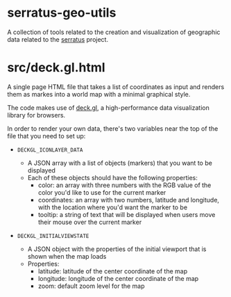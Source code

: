 # serratus-geo-utils

A collection of tools related to the creation and visualization of geographic data related to the [serratus](https://serratus.io/) project.

# src/deck.gl.html

A single page HTML file that takes a list of coordinates as input and renders them as markes into a world map with a minimal graphical style.

The code makes use of [deck.gl](https://deck.gl/), a high-performance data visualization library for browsers.

In order to render your own data, there's two variables near the top of the file that you need to set up:

* `DECKGL_ICONLAYER_DATA`
    * A JSON array with a list of objects (markers) that you want to be displayed
    * Each of these objects should have the following properties:
        * color: an array with three numbers with the RGB value of the color you'd like to use for the current marker
        * coordinates: an array with two numbers, latitude and longitude, with the location where you'd want the marker to be
        * tooltip: a string of text that will be displayed when users move their mouse over the current marker

* `DECKGL_INITIALVIEWSTATE`
    * A JSON object with the properties of the initial viewport that is shown when the map loads
    * Properties:
        * latitude: latitude of the center coordinate of the map
        * longitude: longitude of the center coordinate of the map
        * zoom: default zoom level for the map
